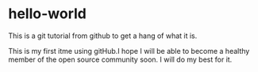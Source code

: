 # hello-world
This is a git tutorial from github to get a hang of what it is.

This is my first itme using gitHub.I hope I will be able to become a healthy member of the open source community soon.
I will do my best for it.
